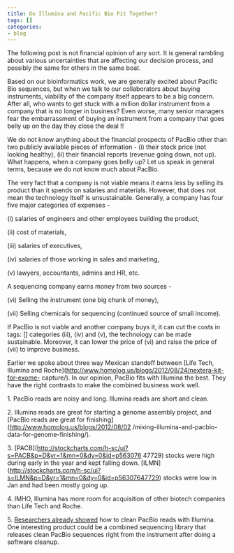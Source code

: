 ```yaml
---
title: Do Illumina and Pacific Bio Fit Together?
tags: []
categories:
- blog
---
```

The following post is not financial opinion of any sort. It is general
rambling about various uncertainties that are affecting our decision process,
and possibly the same for others in the same boat.
<!--more-->

Based on our bioinformatics work, we are generally excited about Pacific Bio
sequences, but when we talk to our collaborators about buying instruments,
viability of the company itself appears to be a big concern. After all, who
wants to get stuck with a million dollar instrument from a company that is no
longer in business? Even worse, many senior managers fear the embarrassment of
buying an instrument from a company that goes belly up on the day they close
the deal !!

We do not know anything about the financial prospects of PacBio other than two
publicly available pieces of information - (i) their stock price (not looking
healthy), (ii) their financial reports (revenue going down, not up). What
happens, when a company goes belly up? Let us speak in general terms, because
we do not know much about PacBio.

The very fact that a company is not viable means it earns less by selling its
product than it spends on salaries and materials. However, that does not mean
the technology itself is unsustainable. Generally, a company has four five
major categories of expenses -

(i) salaries of engineers and other employees building the product,

(ii) cost of materials,

(iii) salaries of executives,

(iv) salaries of those working in sales and marketing,

(v) lawyers, accountants, admins and HR, etc.

A sequencing company earns money from two sources -

(vi) Selling the instrument (one big chunk of money),

(vii) Selling chemicals for sequencing (continued source of small income).

If PacBio is not viable and another company buys it, it can cut the costs in
tags: []
categories (iii), (iv) and (v), the technology can be made sustainable.
Moreover, it can lower the price of (vi) and raise the price of (vii) to
improve business.

Earlier we spoke about three way Mexican standoff between [Life Tech, Illumina
and Roche](http://www.homolog.us/blogs/2012/08/24/nextera-kit-for-exome-
capture/). In our opinion, PacBio fits with Illumina the best. They have the
right contrasts to make the combined business work well.

1\. PacBio reads are noisy and long. Illumina reads are short and clean.

2\. Illumina reads are great for starting a genome assembly project, and
[PacBio reads are great for finishing](http://www.homolog.us/blogs/2012/08/02
/mixing-illumina-and-pacbio-data-for-genome-finishing/).

3\. [PACB](http://stockcharts.com/h-sc/ui?s=PACB&p=D&yr=1&mn=0&dy=0&id=p563076
47729) stocks were high during early in the year and kept falling down. [ILMN]
(http://stockcharts.com/h-sc/ui?s=ILMN&p=D&yr=1&mn=0&dy=0&id=p56307647729)
stocks were low in Jan and had been mostly going up.

4\. IMHO, Illumina has more room for acquisition of other biotech companies
than Life Tech and Roche.

5\. [Researchers already showed](http://www.homolog.us/blogs/tag/pac-bio/) how
to clean PacBio reads with Illumina. One interesting product could be a
combined sequencing library that releases clean PacBio sequences right from
the instrument after doing a software cleanup.

